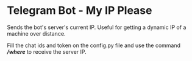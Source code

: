 # Telegram Bot - My IP Please

Sends the bot's server's current IP.
Useful for getting a dynamic IP of a machine over distance.

Fill the chat ids and token on the config.py file 
and use the command **_/where_** to receive the 
server IP.
